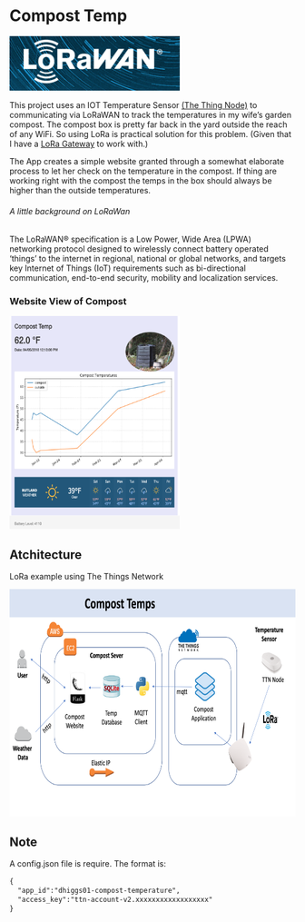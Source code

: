 # Compost Temp
<img src="./docs/lora.png"  height="96" width="300"/>

This project uses an IOT Temperature Sensor
 [(The Thing Node)](https://www.thethingsnetwork.org/docs/devices/node/)
to communicating via LoRaWAN to track the temperatures in my wife’s garden compost.
The compost box is pretty far back in the yard outside the reach of any WiFi.
So using LoRa is practical solution for this problem.
(Given that I have a [LoRa Gateway](https://www.thethingsnetwork.org/docs/gateways/gateway/) to work with.)

The App creates a simple website granted through a somewhat elaborate process
to let her check on the temperature in the compost. If thing are working right
with the compost the temps in the box should always be higher than the outside
temperatures.


###### A little background on LoRaWan
The LoRaWAN® specification is a Low Power, Wide Area (LPWA) networking
protocol designed to wirelessly connect battery operated ‘things’ to
the internet in regional, national or global networks, and targets key
Internet of Things (IoT) requirements such as bi-directional
communication, end-to-end security, mobility and localization services.


### Website View of Compost

<img src="./docs/Screen_Shot.png"  height="375" width="300"/>

## Atchitecture
LoRa example using The Things Network

<img src="./docs/Architecture.png" height="400" width="600"/>



## Note
A config.json file is require. The format is:

```
{
  "app_id":"dhiggs01-compost-temperature",
  "access_key":"ttn-account-v2.xxxxxxxxxxxxxxxxxx"
}
```

